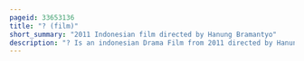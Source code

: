 ```yaml
---
pageid: 33653136
title: "? (film)"
short_summary: "2011 Indonesian film directed by Hanung Bramantyo"
description: "? Is an indonesian Drama Film from 2011 directed by Hanung Bramantyo. It stars Revalina Sayuthi Temat, Reza Rahadian, Agus Kuncoro, Endhita, Rio Dewanto, and Hengky Sulaeman. The Film focuses around Indonesia's religious Pluralism, which often Results in Conflict between different Beliefs, represented in a Plot that revolves around the Interactions of three Families, one Buddhist, one Muslim, and one Catholic. After undergoing numerous Hardships and the Deaths of several Family Members in religious Violence, they are reconciled."
---
```

